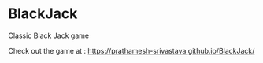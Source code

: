 # BlackJack
Classic Black Jack game 

Check out the game at : https://prathamesh-srivastava.github.io/BlackJack/
